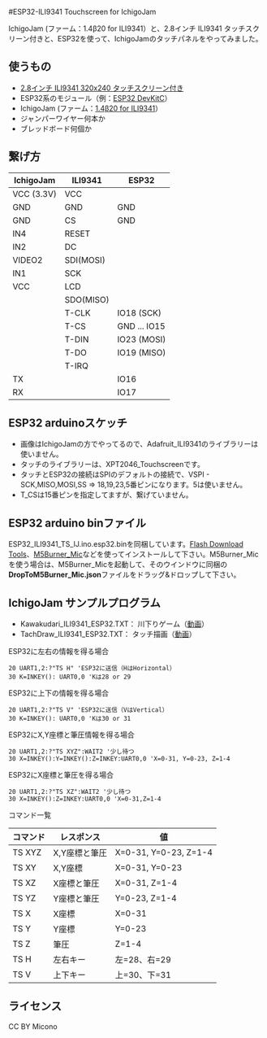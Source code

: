 #ESP32-ILI9341 Touchscreen for IchigoJam

IchigoJam (ファーム：1.4β20 for ILI9341）と、2.8インチ ILI9341 タッチスクリーン付きと、ESP32を使って、IchigoJamのタッチパネルをやってみました。

## 使うもの

- [2.8インチ ILI9341 320x240 タッチスクリーン付き](https://www.amazon.co.jp/gp/product/B072N551V3/ref=ppx_yo_dt_b_asin_title_o02_s00?ie=UTF8&psc=1)
- ESP32系のモジュール（例：[ESP32 DevKitC](https://www.amazon.co.jp/s?k=ESP32+DevKitC&__mk_ja_JP=カタカナ&ref=nb_sb_noss_2)）
- IchigoJam (ファーム：[1.4β20 for ILI9341](https://fukuno.jig.jp/2846)）
- ジャンパーワイヤー何本か
- ブレッドボード何個か

## 繋げ方

|  IchigoJam  |  ILI9341  | ESP32  |
| ---- | ---- | ---- |
|  VCC (3.3V)  | VCC |
|  GND  |  GND  | GND  |
|  GND  |  CS  | GND |
|  IN4  |  RESET  |  |
|  IN2  |  DC  |  |
|  VIDEO2  |  SDI(MOSI)  |  |
|  IN1  |  SCK  |  |
|  VCC  |  LCD  |  |
|   |  SDO(MISO)  |  |
|   |  T-CLK  | IO18 (SCK) |
|   |  T-CS  |  GND ... IO15 |
|   |  T-DIN  | IO23 (MOSI) |
|   |  T-DO  | IO19 (MISO) |
|   |  T-IRQ  |  |
| TX  |  | IO16 |
| RX  |  | IO17 |

## ESP32 arduinoスケッチ

- 画像はIchigoJamの方でやってるので、Adafruit_ILI9341のライブラリーは使いません。
- タッチのライブラリーは、XPT2046_Touchscreenです。
- タッチとESP32の接続はSPIのデフォルトの接続で、VSPI - SCK,MISO,MOSI,SS => 18,19,23,5番ピンになります。5は使いません。
- T_CSは15番ピンを指定してますが、繋げていません。

## ESP32 arduino binファイル

ESP32_ILI9341_TS_IJ.ino.esp32.binを同梱しています。[Flash Download Tools](https://www.espressif.com/en/support/download/other-tools)、[M5Burner_Mic](https://github.com/micutil/M5Burner_Mic)などを使ってインストールして下さい。M5Burner_Micを使う場合は、M5Burner_Micを起動して、そのウインドウに同梱の**DropToM5Burner_Mic.json**ファイルをドラッグ&ドロップして下さい。

## IchigoJam サンプルプログラム
- Kawakudari_ILI9341_ESP32.TXT： 川下りゲーム（[動画](https://www.facebook.com/groups/ichigojam/permalink/1779846782155067/)）
- TachDraw_ILI9341_ESP32.TXT： タッチ描画（[動画](https://www.facebook.com/groups/ichigojam/permalink/1781416798664732/)）

ESP32に左右の情報を得る場合

	20 UART1,2:?"TS H" 'ESP32に送信（HはHorizontal）
	30 K=INKEY(): UART0,0 'Kは28 or 29
	
ESP32に上下の情報を得る場合

	20 UART1,2:?"TS V" 'ESP32に送信（VはVertical）
	30 K=INKEY(): UART0,0 'Kは30 or 31

ESP32にX,Y座標と筆圧情報を得る場合

	20 UART1,2:?"TS XYZ":WAIT2 '少し待つ
	30 X=INKEY():Y=INKEY():Z=INKEY:UART0,0 'X=0-31, Y=0-23, Z=1-4

ESP32にX座標と筆圧を得る場合

	20 UART1,2:?"TS XZ":WAIT2 '少し待つ
	30 X=INKEY():Z=INKEY:UART0,0 'X=0-31,Z=1-4
	
コマンド一覧

| コマンド | レスポンス | 値 |
|---|---|---|
| TS XYZ | X,Y座標と筆圧 | X=0-31, Y=0-23, Z=1-4 |
| TS XY | X,Y座標 | X=0-31, Y=0-23 |
| TS XZ | X座標と筆圧 | X=0-31, Z=1-4 |
| TS YZ | Y座標と筆圧 | Y=0-23, Z=1-4 |
| TS X | X座標 | X=0-31 |
| TS Y | Y座標 | Y=0-23 |
| TS Z | 筆圧 | Z=1-4 |
| TS H | 左右キー | 左=28、右=29 |
| TS V | 上下キー | 上=30、下=31 |

## ライセンス
CC BY Micono
